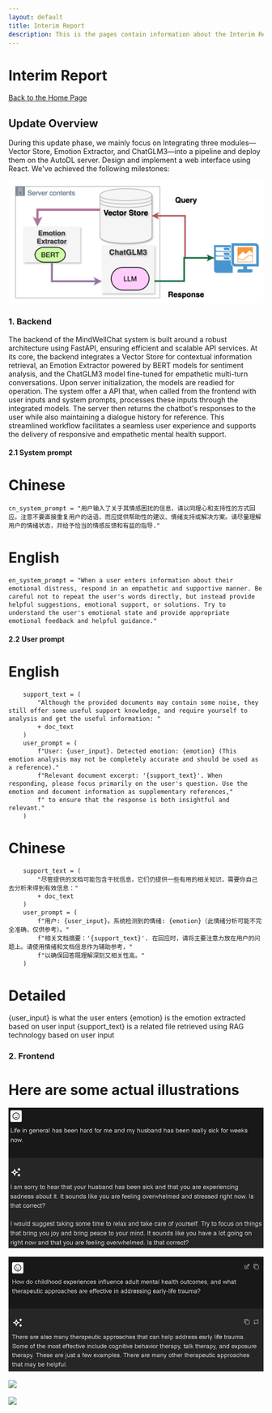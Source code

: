 ```yaml
---
layout: default
title: Interim Report
description: This is the pages contain information about the Interim Report
---
```


# Interim Report
[Back to the Home Page](./index)

## Update Overview

During this update phase, we mainly focus on Integrating three modules—Vector Store, Emotion Extractor, and ChatGLM3—into a pipeline and deploy them on the AutoDL server. Design and implement a web interface using React. We've achieved the following milestones:

![](./update4_integration_process.png)


### 1. Backend
The backend of the MindWellChat system is built around a robust architecture using FastAPI, ensuring efficient and scalable API services. At its core, the backend integrates a Vector Store for contextual information retrieval, an Emotion Extractor powered by BERT models for sentiment analysis, and the ChatGLM3 model fine-tuned for empathetic multi-turn conversations. Upon server initialization, the models are readied for operation. The system offer a API that, when called from the frontend with user inputs and system prompts, processes these inputs through the integrated models. The server then returns the chatbot's responses to the user while also maintaining a dialogue history for reference. This streamlined workflow facilitates a seamless user experience and supports the delivery of responsive and empathetic mental health support.
#### 2.1 System prompt
# Chinese
    cn_system_prompt = "用户输入了关于其情感困扰的信息，请以同理心和支持性的方式回应。注意不要直接重复用户的话语，而应提供帮助性的建议、情绪支持或解决方案。请尽量理解用户的情绪状态，并给予恰当的情感反馈和有益的指导."
# English
    en_system_prompt = "When a user enters information about their emotional distress, respond in an empathetic and supportive manner. Be careful not to repeat the user's words directly, but instead provide helpful suggestions, emotional support, or solutions. Try to understand the user's emotional state and provide appropriate emotional feedback and helpful guidance."
#### 2.2 User prompt
# English
        support_text = (
            "Although the provided documents may contain some noise, they still offer some useful support knowledge, and require yourself to analysis and get the useful information: "
            + doc_text
        )
        user_prompt = (
            f"User: {user_input}. Detected emotion: {emotion} (This emotion analysis may not be completely accurate and should be used as a reference)."
            f"Relevant document excerpt: '{support_text}'. When responding, please focus primarily on the user's question. Use the emotion and document information as supplementary references,"
            f" to ensure that the response is both insightful and relevant."
        )
# Chinese
        support_text = (
            "尽管提供的文档可能包含干扰信息，它们仍提供一些有用的相关知识，需要你自己去分析来得到有效信息："
            + doc_text
        )
        user_prompt = (
            f"用户: {user_input}。系统检测到的情绪: {emotion}（此情绪分析可能不完全准确，仅供参考）。"
            f"相关文档摘要：'{support_text}'. 在回应时，请将主要注意力放在用户的问题上。请使用情绪和文档信息作为辅助参考，"
            f"以确保回答既理解深刻又相关性高。"
        )
# Detailed
{user_input} is what the user enters
{emotion} is the emotion extracted based on user input
{support_text} is a related file retrieved using RAG technology based on user input
### 2. Frontend

# Here are some actual illustrations


![](./update4_frontend1_process.png)

![](./update4_frontend2_process.png)

![](./update4_frontend3_process.png)

![](./update4_frontend4_process.png)
